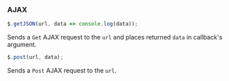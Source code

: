 
### AJAX

```js
$.getJSON(url, data => console.log(data));
```
Sends a `Get` AJAX request to the `url` and places returned `data` in callback's argument.

```js
$.post(url, data);
```
Sends a `Post` AJAX request to the `url`.
